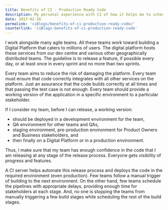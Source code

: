 ```yaml
---
title: Benefits of CI - Production Ready Code
description: My personal experience with CI of how it helps me to schedule my releases. Article to share thoughts on benefits for continuous integration. A use case on how continuous integration can help release a production ready code
date: 2017-02-26
permalink: 'ciBlogs/benefits-of-ci-production-ready-code/'
counterlink: 'ciBlogs-benefits-of-ci-production-ready-code'
---
```


I work alongside many agile teams. All these teams work toward building a Digital Platform that caters to millions of users. The digital platform hosts these services from our dev centre and various other geographically distributed teams. The guideline is to release a feature, if possible every day, or at least once in every sprint and no more than two sprints.

Every team aims to reduce the risk of damaging the platform. Every team must ensure that code correctly integrates with all other services on the platform. Just an assurance that the code builds correctly at all times and that passing the test case is not enough. Every team should provide a working version of the application in a specific environment to a particular stakeholder.

If I consider my team, before I can release, a working version:
- should be deployed in a development environment for the team,
- QA environment for other teams and QAs,
- staging environment, pre-production environment for Product Owners and Business stakeholders, and
- then finally on a Digital Platform or in a production environment.

Thus, I make sure that my team has enough confidence in the code that I am releasing at any stage of the release process. Everyone gets visibility of progress and features.

A CI server helps automate this release process and deploys the code in the required environment (even production). Few teams follow a manual trigger of building to the next environment. On the other hand, few teams schedule the pipelines with appropriate delays, providing enough time for stakeholders at each stage. And, no one is stopping the teams from manually triggering a few build stages while scheduling the rest of the build stages.

